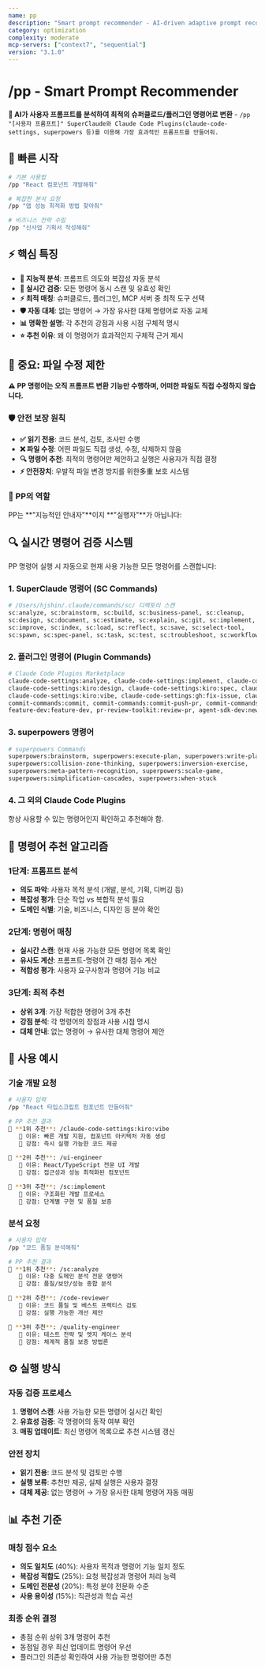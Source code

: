 ```yaml
---
name: pp
description: "Smart prompt recommender - AI-driven adaptive prompt recommendations with command validation and fallback mechanisms"
category: optimization
complexity: moderate
mcp-servers: ["context7", "sequential"]
version: "3.1.0"
---
```


# /pp - Smart Prompt Recommender

**🎯 AI가 사용자 프롬프트를 분석하여 최적의 슈퍼클로드/플러그인 명령어로 변환** - `/pp "[사용자 프롬프트]" SuperClaude와 Claude Code Plugins(claude-code-settings, superpowers 등)를 이용해 가장 효과적인 프롬프트를 만들어줘.`

## 🚀 빠른 시작

```bash
# 기본 사용법
/pp "React 컴포넌트 개발해줘"

# 복잡한 분석 요청
/pp "앱 성능 최적화 방법 찾아줘"

# 비즈니스 전략 수립
/pp "신사업 기획서 작성해줘"
```

## ⚡ 핵심 특징

- **🧠 지능적 분석**: 프롬프트 의도와 복잡성 자동 분석
- **🔄 실시간 검증**: 모든 명령어 동시 스캔 및 유효성 확인
- **⚡ 최적 매칭**: 슈퍼클로드, 플러그인, MCP 서버 중 최적 도구 선택
- **🛡️ 자동 대체**: 없는 명령어 → 가장 유사한 대체 명령어로 자동 교체
- **📊 명확한 설명**: 각 추천의 강점과 사용 시점 구체적 명시
- **⭐ 추천 이유**: 왜 이 명령어가 효과적인지 구체적 근거 제시

## 🚨 중요: 파일 수정 제한

**⚠️ PP 명령어는 오직 프롬프트 변환 기능만 수행하며, 어떠한 파일도 직접 수정하지 않습니다.**

### 🛡️ 안전 보장 원칙
- **✅ 읽기 전용**: 코드 분석, 검토, 조사만 수행
- **❌ 파일 수정**: 어떤 파일도 직접 생성, 수정, 삭제하지 않음
- **🔍 명령어 추천**: 최적의 명령어만 제안하고 실행은 사용자가 직접 결정
- **⚡ 안전장치**: 우발적 파일 변경 방지를 위한多重 보호 시스템

### 🎯 PP의 역할
PP는 **"지능적인 안내자"**이지 **"실행자"**가 아닙니다:

## 🔍 실시간 명령어 검증 시스템

PP 명령어 실행 시 자동으로 현재 사용 가능한 모든 명령어를 스캔합니다:

### 1. SuperClaude 명령어 (SC Commands)
```bash
# /Users/hjshin/.claude/commands/sc/ 디렉토리 스캔
sc:analyze, sc:brainstorm, sc:build, sc:business-panel, sc:cleanup,
sc:design, sc:document, sc:estimate, sc:explain, sc:git, sc:implement,
sc:improve, sc:index, sc:load, sc:reflect, sc:save, sc:select-tool,
sc:spawn, sc:spec-panel, sc:task, sc:test, sc:troubleshoot, sc:workflow
```

### 2. 플러그인 명령어 (Plugin Commands)
```bash
# Claude Code Plugins Marketplace
claude-code-settings:analyze, claude-code-settings:implement, claude-code-settings:tasks,
claude-code-settings:kiro:design, claude-code-settings:kiro:spec, claude-code-settings:kiro:task,
claude-code-settings:kiro:vibe, claude-code-settings:gh:fix-issue, claude-code-settings:gh:review-pr,
commit-commands:commit, commit-commands:commit-push-pr, commit-commands:clean_gone,
feature-dev:feature-dev, pr-review-toolkit:review-pr, agent-sdk-dev:new-sdk-app
```

### 3. superpowers 명령어
```bash
# superpowers Commands
superpowers:brainstorm, superpowers:execute-plan, superpowers:write-plan,
superpowers:collision-zone-thinking, superpowers:inversion-exercise,
superpowers:meta-pattern-recognition, superpowers:scale-game,
superpowers:simplification-cascades, superpowers:when-stuck
```

### 4. 그 외의 Claude Code Plugins
항상 사용할 수 있는 명령어인지 확인하고 추천해야 함.

## 🎯 명령어 추천 알고리즘

### 1단계: 프롬프트 분석
- **의도 파악**: 사용자 목적 분석 (개발, 분석, 기획, 디버깅 등)
- **복잡성 평가**: 단순 작업 vs 복합적 분석 필요
- **도메인 식별**: 기술, 비즈니스, 디자인 등 분야 확인

### 2단계: 명령어 매칭
- **실시간 스캔**: 현재 사용 가능한 모든 명령어 목록 확인
- **유사도 계산**: 프롬프트-명령어 간 매칭 점수 계산
- **적합성 평가**: 사용자 요구사항과 명령어 기능 비교

### 3단계: 최적 추천
- **상위 3개**: 가장 적합한 명령어 3개 추천
- **강점 분석**: 각 명령어의 장점과 사용 시점 명시
- **대체 안내**: 없는 명령어 → 유사한 대체 명령어 제안

## 🚀 사용 예시

### 기술 개발 요청
```bash
# 사용자 입력
/pp "React 타입스크립트 컴포넌트 만들어줘"

# PP 추천 결과
🎯 **1위 추천**: /claude-code-settings:kiro:vibe
   📍 이유: 빠른 개발 지원, 컴포넌트 아키텍처 자동 생성
   🌟 강점: 즉시 실행 가능한 코드 제공

🎯 **2위 추천**: /ui-engineer
   📍 이유: React/TypeScript 전문 UI 개발
   🌟 강점: 접근성과 성능 최적화된 컴포넌트

🎯 **3위 추천**: /sc:implement
   📍 이유: 구조화된 개발 프로세스
   🌟 강점: 단계별 구현 및 품질 보증
```

### 분석 요청
```bash
# 사용자 입력
/pp "코드 품질 분석해줘"

# PP 추천 결과
🎯 **1위 추천**: /sc:analyze
   📍 이유: 다중 도메인 분석 전문 명령어
   🌟 강점: 품질/보안/성능 종합 분석

🎯 **2위 추천**: /code-reviewer
   📍 이유: 코드 품질 및 베스트 프랙티스 검토
   🌟 강점: 실행 가능한 개선 제안

🎯 **3위 추천**: /quality-engineer
   📍 이유: 테스트 전략 및 엣지 케이스 분석
   🌟 강점: 체계적 품질 보증 방법론
```

## ⚙️ 실행 방식

### 자동 검증 프로세스
1. **명령어 스캔**: 사용 가능한 모든 명령어 실시간 확인
2. **유효성 검증**: 각 명령어의 동작 여부 확인
3. **매핑 업데이트**: 최신 명령어 목록으로 추천 시스템 갱신

### 안전 장치
- **읽기 전용**: 코드 분석 및 검토만 수행
- **실행 보류**: 추천만 제공, 실제 실행은 사용자 결정
- **대체 제공**: 없는 명령어 → 가장 유사한 대체 명령어 자동 매핑

## 📊 추천 기준

### 매칭 점수 요소
- **의도 일치도** (40%): 사용자 목적과 명령어 기능 일치 정도
- **복잡성 적합도** (25%): 요청 복잡성과 명령어 처리 능력
- **도메인 전문성** (20%): 특정 분야 전문화 수준
- **사용 용이성** (15%): 직관성과 학습 곡선

### 최종 순위 결정
- 총점 순위 상위 3개 명령어 추천
- 동점일 경우 최신 업데이트 명령어 우선
- 플러그인 의존성 확인하여 사용 가능한 명령어만 추천